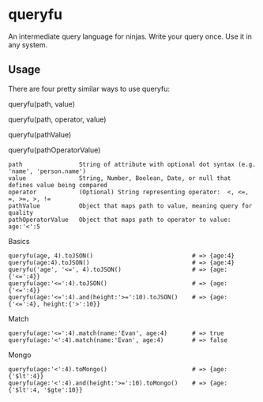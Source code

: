 queryfu
====================================================================

An intermediate query language for ninjas. Write your query once. Use it in any system.

Usage
--------------------------------------------------------------------

There are four pretty similar ways to use queryfu:

queryfu(path, value)

queryfu(path, operator, value)

queryfu(pathValue)

queryfu(pathOperatorValue)

    path                String of attribute with optional dot syntax (e.g. 'name', 'person.name')
    value               String, Number, Boolean, Date, or null that defines value being compared
    operator            (Optional) String representing operator:  <, <=, =, >=, >, !=
    pathValue           Object that maps path to value, meaning query for quality
    pathOperatorValue   Object that maps path to operator to value: age:'<':5

 Basics

    queryfu(age, 4).toJSON()                            # => {age:4}
    queryfu(age:4).toJSON()                             # => {age:4}
    queryfu('age', '<=', 4).toJSON()                    # => {age:{'<=':4}}
    queryfu(age:'<=':4).toJSON()                        # => {age:{'<=':4}}
    queryfu(age:'<=':4).and(height:'>=':10).toJSON()    # => {age:{'<=':4}, height:{'>':10}}

 Match

    queryfu(age:'<=':4).match(name:'Evan', age:4)       # => true
    queryfu(age:'<':4).match(name:'Evan', age:4)        # => false

 Mongo

    queryfu(age:'<':4).toMongo()                        # => {age:{'$lt':4}}
    queryfu(age:'<':4).and(height:'>=':10).toMongo()    # => {age:{'$lt':4, '$gte':10}}

